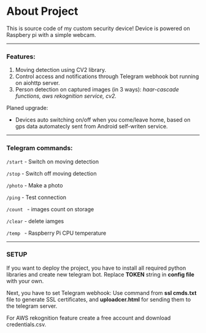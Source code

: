 # About Project

This is source code of my custom security device!
Device is powered on Raspbery pi with a simple webcam.
***
### Features:
1. Moving detection using CV2 library.
2. Control access and notifications through Telegram webhook bot running on aiohttp server.
3. Person detection on captured images (in 3 ways): _haar-cascade functions, aws rekognition service, cv2._

Planed upgrade:
* Devices auto switching on/off when you come/leave home, based on gps data automatecly sent from Android self-writen service. 

***
### Telegram commands:

`/start` - Switch on moving detection

`/stop` - Switch off moving detection 

`/photo` - Make a photo

`/ping` - Test connection 

`/count ` - images count on storage 

`/clear` - delete iamges

`/temp ` - Raspberry Pi CPU temperature 

***

### SETUP

If you want to deploy the project, you have to install all required python libraries and create new telegram bot.
Replace **TOKEN** string in **config file** with your own. 

Next, you have to set Telegram webhook: Use command from **ssl cmds.txt** file to generate SSL certificates, and **uploadcer.html** for sending them to the telegram server.

For AWS rekognition feature create a free account and download credentials.csv.



